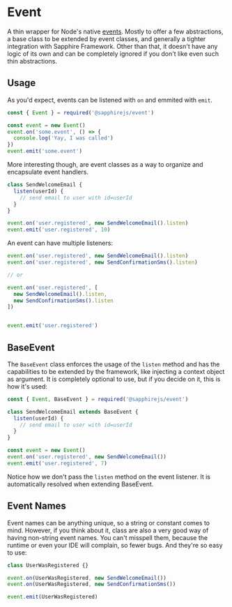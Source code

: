 # Event

A thin wrapper for Node's native [events](https://nodejs.org/api/events.html). Mostly to offer a few abstractions, a base class to be extended by event classes, and generally a tighter integration with Sapphire Framework. Other than that, it doesn't have any logic of its own and can be completely ignored if you don't like even such thin abstractions.

## Usage

As you'd expect, events can be listened with `on` and emmited with `emit`.

```js
const { Event } = required('@sapphirejs/event')

const event = new Event()
event.on('some.event', () => {
  console.log('Yay, I was called')
})
event.emit('some.event')
```

More interesting though, are event classes as a way to organize and encapsulate event handlers.

```js
class SendWelcomeEmail {
  listen(userId) {
    // send email to user with id=userId
  }
}

event.on('user.registered', new SendWelcomeEmail().listen)
event.emit('user.registered', 10)
```

An event can have multiple listeners:

```js
event.on('user.registered', new SendWelcomeEmail().listen)
event.on('user.registered', new SendConfirmationSms().listen)

// or

event.on('user.registered', [
  new SendWelcomeEmail().listen,
  new SendConfirmationSms().listen
])


event.emit('user.registered')
```

## BaseEvent

The `BaseEvent` class enforces the usage of the `listen` method and has the capabilities to be extended by the framework, like injecting a context object as argument. It is completely optional to use, but if you decide on it, this is how it's used:

```js
const { Event, BaseEvent } = required('@sapphirejs/event')

class SendWelcomeEmail extends BaseEvent {
  listen(userId) {
    // send email to user with id=userId
  }
}

const event = new Event()
event.on('user.registered', new SendWelcomeEmail())
event.emit('user.registered', 7)
```

Notice how we don't pass the `listen` method on the event listener. It is automatically resolved when extending BaseEvent.

## Event Names

Event names can be anything unique, so a string or constant comes to mind. However, if you think about it, class are also a very good way of having non-string event names. You can't misspell them, because the runtime or even your IDE will complain, so fewer bugs. And they're so easy to use:

```js
class UserWasRegistered {}

event.on(UserWasRegistered, new SendWelcomeEmail())
event.on(UserWasRegistered, new SendConfirmationSms())

event.emit(UserWasRegistered)
```
